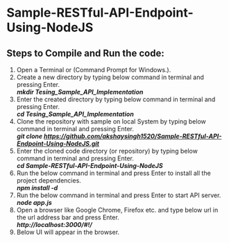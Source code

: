# Sample-RESTful-API-Endpoint-Using-NodeJS

## Steps to Compile and Run the code:
1. Open a Terminal or (Command Prompt for Windows.).
1. Create a new directory by typing below command in terminal and pressing Enter.<br/>**_mkdir Tesing_Sample_API_Implementation_**
1. Enter the created directory by typing below command in terminal and pressing Enter.<br/>**_cd Tesing_Sample_API_Implementation_**
1. Clone the repository with sample on local System by typing below command in terminal and pressing Enter.<br/>**_git clone https://github.com/akshaysingh1520/Sample-RESTful-API-Endpoint-Using-NodeJS.git_**
1. Enter the cloned code directory (or repository) by typing below command in terminal and pressing Enter.<br/>**_cd Sample-RESTful-API-Endpoint-Using-NodeJS_**
1. Run the below command in terminal and press Enter to install all the project dependencies.<br/>**_npm install -d_**
1. Run the below command in terminal and press Enter to start API server.<br/>**_node app.js_**
1. Open a browser like Google Chrome, Firefox etc. and type below url in the url address bar and press Enter.<br/>**_http://localhost:3000/#!/_**
1. Below UI will appear in the browser.  
